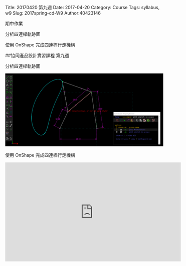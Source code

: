 Title: 20170420 第九週
Date: 2017-04-20
Category: Course
Tags: syllabus, w9
Slug: 2017spring-cd-W9
Author:40423146

期中作業

分析四連桿軌跡圖

使用 OnShape 完成四連桿行走機構


<!-- PELICAN_END_SUMMARY -->

##協同產品設計實習課程 第九週

分析四連桿軌跡圖


<img src="./../data/image W9/46.png" width="560" />


使用 OnShape 完成四連桿行走機構

<iframe width="560" height="315" src="https://www.youtube.com/embed/EORo8OShl58" frameborder="0" allowfullscreen></iframe>

